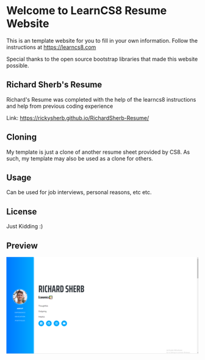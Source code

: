 
# Welcome to LearnCS8 Resume Website

This is an template website for you to fill in your own information. Follow the instructions at https://learncs8.com

Special thanks to the open source bootstrap libraries that made this website possible. 

## Richard Sherb's Resume

Richard's Resume was completed with the help of the learncs8 instructions and help from previous coding experience

Link: https://rickysherb.github.io/RichardSherb-Resume/

## Cloning

My template is just a clone of another resume sheet provided by CS8. As such, my template may also be used as a clone for others.

## Usage

Can be used for job interviews, personal reasons, etc etc.

## License

Just Kidding :)

## Preview

![Here's a little preview of this template](img/markd.png)
